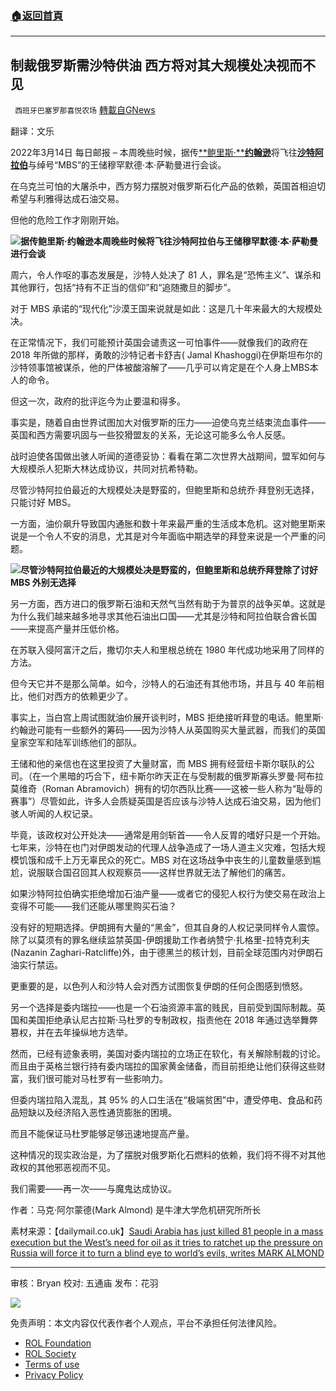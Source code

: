 ###  [:house:返回首頁](https://github.com/ourhimalayas/txt)
---


## 制裁俄罗斯需沙特供油 西方将对其大规模处决视而不见
` 西班牙巴塞罗那喜悦农场` [轉載自GNews](https://gnews.org/zh-hans/2161681/)

翻译：文乐

2022年3月14日 每日邮报 – 本周晚些时候，据传[**鲍里斯·****约翰逊**](https://www.dailymail.co.uk/news/boris_johnson/index.html)将飞往[**沙特阿拉伯**](https://www.dailymail.co.uk/news/saudi_arabia/index.html)与绰号“MBS”的王储穆罕默德·本·萨勒曼进行会谈。

在乌克兰可怕的大屠杀中，西方努力摆脱对俄罗斯石化产品的依赖，英国首相迫切希望与利雅得达成石油交易。

但他的危险工作才刚刚开始。

![](https://assets.gnews.org/wp-content/uploads/2022/03/image-1505-edited.png)**据传鲍里斯·约翰逊本周晚些时候将飞往沙特阿拉伯与王储穆罕默德·本·萨勒曼进行会谈**

周六，令人作呕的事态发展是，沙特人处决了 81 人，罪名是“恐怖主义”、谋杀和其他罪行，包括“持有不正当的信仰”和“追随撒旦的脚步”。

对于 MBS 承诺的“现代化”沙漠王国来说就是如此：这是几十年来最大的大规模处决。

在正常情况下，我们可能预计英国会谴责这一可怕事件——就像我们的政府在 2018 年所做的那样，勇敢的沙特记者卡舒吉( Jamal Khashoggi)在伊斯坦布尔的沙特领事馆被谋杀，他的尸体被酸溶解了——几乎可以肯定是在个人身上MBS本人的命令。

但这一次，政府的批评迄今为止要温和得多。

事实是，随着自由世界试图加大对俄罗斯的压力——迫使乌克兰结束流血事件——英国和西方需要巩固与一些狡猾盟友的关系，无论这可能多么令人反感。

战时迫使各国做出骇人听闻的道德妥协：看看在第二次世界大战期间，盟军如何与大规模杀人犯斯大林达成协议，共同对抗希特勒。

尽管沙特阿拉伯最近的大规模处决是野蛮的，但鲍里斯和总统乔·拜登别无选择，只能讨好 MBS。

一方面，油价飙升导致国内通胀和数十年来最严重的生活成本危机。这对鲍里斯来说是一个令人不安的消息，尤其是对今年面临中期选举的拜登来说是一个严重的问题。

![](https://assets.gnews.org/wp-content/uploads/2022/03/image-1506-edited.png)**尽管沙特阿拉伯最近的大规模处决是野蛮的，但鲍里斯和总统乔拜登除了讨好 MBS 外别无选择**

另一方面，西方进口的俄罗斯石油和天然气当然有助于为普京的战争买单。这就是为什么我们越来越多地寻求其他石油出口国——尤其是沙特和阿拉伯联合酋长国——来提高产量并压低价格。

在苏联入侵阿富汗之后，撒切尔夫人和里根总统在 1980 年代成功地采用了同样的方法。

但今天它并不是那么简单。如今，沙特人的石油还有其他市场，并且与 40 年前相比，他们对西方的依赖更少了。

事实上，当白宫上周试图就油价展开谈判时，MBS 拒绝接听拜登的电话。鲍里斯·约翰逊可能有一些额外的筹码——因为沙特人从英国购买大量武器，而我们的英国皇家空军和陆军训练他们的部队。

王储和他的亲信也在这里投资了大量财富，而 MBS 拥有经营纽卡斯尔联队的公司。（在一个黑暗的巧合下，纽卡斯尔昨天正在与受制裁的俄罗斯寡头罗曼·阿布拉莫维奇（Roman Abramovich）拥有的切尔西队比赛——这被一些人称为“耻辱的赛事”）尽管如此，许多人会质疑英国是否应该与沙特人达成石油交易，因为他们骇人听闻的人权记录。

毕竟，该政权对公开处决——通常是用剑斩首——令人反胃的嗜好只是一个开始。七年来，沙特在也门对伊朗发动的代理人战争造成了一场人道主义灾难，包括大规模饥饿和成千上万无辜民众的死亡。MBS 对在这场战争中丧生的儿童数量感到尴尬，说服联合国召回其人权观察员——这样世界就无法了解他们的痛苦。

如果沙特阿拉伯确实拒绝增加石油产量——或者它的侵犯人权行为使交易在政治上变得不可能——我们还能从哪里购买石油？

没有好的短期选择。伊朗拥有大量的“黑金”，但其自身的人权记录同样令人震惊。除了以莫须有的罪名继续监禁英国-伊朗援助工作者纳赞宁·扎格里-拉特克利夫(Nazanin Zaghari-Ratcliffe)外，由于德黑兰的核计划，目前全球范围内对伊朗石油实行禁运。

更重要的是，以色列人和沙特人会对西方试图恢复伊朗的任何企图感到愤怒。

另一个选择是委内瑞拉——也是一个石油资源丰富的贱民，目前受到国际制裁。英国和美国拒绝承认尼古拉斯·马杜罗的专制政权，指责他在 2018 年通过选举舞弊篡权，并在去年操纵地方选举。

然而，已经有迹象表明，美国对委内瑞拉的立场正在软化，有关解除制裁的讨论。而且由于英格兰银行持有委内瑞拉的国家黄金储备，而目前拒绝让他们获得这些财富，我们很可能对马杜罗有一些影响力。

但委内瑞拉陷入混乱，其 95% 的人口生活在“极端贫困”中，遭受停电、食品和药品短缺以及经济陷入恶性通货膨胀的困境。

而且不能保证马杜罗能够足够迅速地提高产量。

这种情况的现实政治是，为了摆脱对俄罗斯化石燃料的依赖，我们将不得不对其他政权的其他邪恶视而不见。

我们需要——再一次——与魔鬼达成协议。

作者：马克·阿尔蒙德(Mark Almond) 是牛津大学危机研究所所长

素材来源：【dailymail.co.uk】[Saudi Arabia has just killed 81 people in a mass execution but the West’s need for oil as it tries to ratchet up the pressure on Russia will force it to turn a blind eye to world’s evils, writes MARK ALMOND](https://www.dailymail.co.uk/debate/article-10609485/MARK-ALMOND-need-oil-force-turn-blind-eye-worlds-evils.html)

* * *

审核：Bryan
校对: 五通庙
发布：花羽

![](https://assets.gnews.org/wp-content/uploads/2022/03/西喜-8.jpeg)

 

免责声明：本文内容仅代表作者个人观点，平台不承担任何法律风险。

- [ROL Foundation](https://rolfoundation.org/)
- [ROL Society](https://rolsociety.org/)
- [Terms of use](https://gnews.org/terms-of-use-3/)
- [Privacy Policy](https://gnews.org/privacy-policy/)
